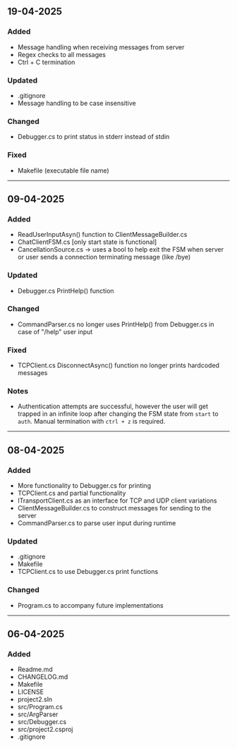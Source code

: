 ## 19-04-2025
### Added
- Message handling when receiving messages from server
- Regex checks to all messages
- Ctrl + C termination
### Updated
- .gitignore
- Message handling to be case insensitive
### Changed
- Debugger.cs to print status in stderr instead of stdin
### Fixed
- Makefile (executable file name)
---
## 09-04-2025
### Added
- ReadUserInputAsyn() function to ClientMessageBuilder.cs
- ChatClientFSM.cs [only start state is functional]
- CancellationSource.cs -> uses a bool to help exit the FSM when server or user sends a connection terminating message (like /bye)
### Updated
- Debugger.cs PrintHelp() function
### Changed
- CommandParser.cs no longer uses PrintHelp() from Debugger.cs in case of "/help" user input
### Fixed
- TCPClient.cs DisconnectAsync() function no longer prints hardcoded messages
### Notes
- Authentication attempts are successful, however the user will get trapped in an infinite loop after changing the FSM state from `start` to `auth`. Manual termination with `ctrl + z` is required.
---
## 08-04-2025
### Added
- More functionality to Debugger.cs for printing
- TCPClient.cs and partial functionality
- ITransportClient.cs as an interface for TCP and UDP client variations
- ClientMessageBuilder.cs to construct messages for sending to the server
- CommandParser.cs to parse user input during runtime
### Updated
- .gitignore
- Makefile
- TCPClient.cs to use Debugger.cs print functions
### Changed
- Program.cs to accompany future implementations
---
## 06-04-2025
### Added
- Readme.md
- CHANGELOG.md
- Makefile
- LICENSE
- project2.sln
- src/Program.cs
- src/ArgParser
- src/Debugger.cs
- src/project2.csproj
- .gitignore